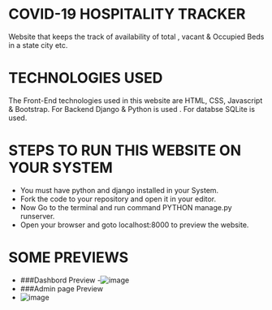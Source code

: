 # COVID-19 HOSPITALITY TRACKER
Website that keeps the track of availability of total , vacant &amp; Occupied Beds in a state city etc.
# TECHNOLOGIES USED
The Front-End technologies used in this website are HTML, CSS, Javascript & Bootstrap. For Backend Django & Python is used . For databse SQLite is used.
# STEPS TO RUN THIS WEBSITE ON YOUR SYSTEM 
* You must have python and django installed in your System.
* Fork the code to your repository and open it in your editor.
* Now Go to the terminal and run command PYTHON manage.py runserver. 
* Open your browser and goto localhost:8000 to preview the website.
# SOME PREVIEWS
- ###Dashbord Preview
 -![image](https://user-images.githubusercontent.com/79157735/117536176-38e1f180-b017-11eb-9a94-bc5f87740b66.png)
- ###Admin page Preview
 - ![image](https://user-images.githubusercontent.com/79157735/117536314-f79e1180-b017-11eb-8f24-7907bb35a6d8.png)
